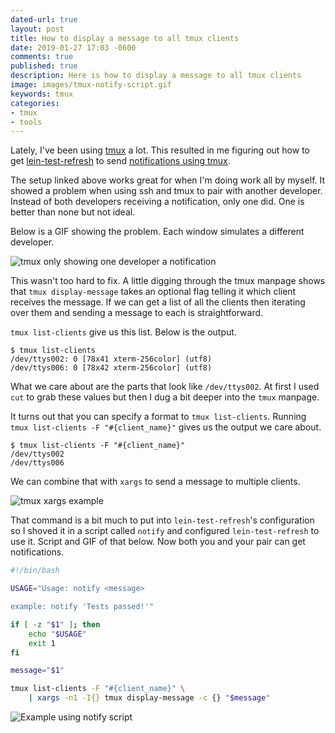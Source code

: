 ```yaml
---
dated-url: true
layout: post
title: How to display a message to all tmux clients
date: 2019-01-27 17:03 -0600
comments: true
published: true
description: Here is how to display a message to all tmux clients
image: images/tmux-notify-script.gif
keywords: tmux
categories:
- tmux
- tools
---
```


<!-- Estimated time: 30 minutes -->
<!-- First Draft: 26 minutes -->
<!-- First edits: 14 minutes -->

Lately, I've been using [tmux](https://github.com/tmux/tmux) a lot. This resulted in me figuring out how to get [lein-test-refresh](https://github.com/jakemcc/lein-test-refresh#notifications) to send [notifications using tmux](/blog/2019/01/06/notifications-with-tmux-and-lein-test-refresh/).

The setup linked above works great for when I'm doing work all by myself. It showed a problem when using ssh and tmux to pair with another developer. Instead of both developers receiving a notification, only one did. One is better than none but not ideal.

Below is a GIF showing the problem. Each window simulates a different developer.

![tmux only showing one developer a notification](/images/tmux-pair-fail.gif)

This wasn't too hard to fix. A little digging through the tmux manpage shows that `tmux display-message` takes an optional flag telling it which client receives the message. If we can get a list of all the clients then iterating over them and sending a message to each is straightforward.

`tmux list-clients` give us this list. Below is the output.

```
$ tmux list-clients
/dev/ttys002: 0 [78x41 xterm-256color] (utf8)
/dev/ttys006: 0 [78x42 xterm-256color] (utf8)
```

What we care about are the parts that look like `/dev/ttys002`. At first I used `cut` to grab these values but then I dug a bit deeper into the `tmux` manpage.

It turns out that you can specify a format to `tmux list-clients`. Running `tmux list-clients -F "#{client_name}"` gives us the output we care about.

```
$ tmux list-clients -F "#{client_name}"
/dev/ttys002
/dev/ttys006
```

We can combine that with `xargs` to send a message to multiple clients.

![tmux xargs example](/images/tmux-xargs-example.gif)

That command is a bit much to put into `lein-test-refresh`'s configuration so I shoved it in a script called `notify` and configured `lein-test-refresh` to use it. Script and GIF of that below. Now both you and your pair can get notifications.

```bash
#!/bin/bash

USAGE="Usage: notify <message>

example: notify 'Tests passed!'"

if [ -z "$1" ]; then
    echo "$USAGE"
    exit 1
fi

message="$1"

tmux list-clients -F "#{client_name}" \
    | xargs -n1 -I{} tmux display-message -c {} "$message"
```

![Example using notify script](/images/tmux-notify-script.gif)


